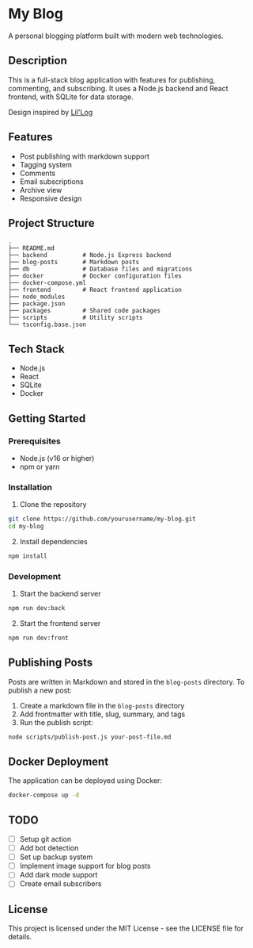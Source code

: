 # My Blog

A personal blogging platform built with modern web technologies.

## Description

This is a full-stack blog application with features for publishing, commenting, and subscribing. It uses a Node.js backend and React frontend, with SQLite for data storage.

Design inspired by [Lil'Log](https://lilianweng.github.io/)


## Features

- Post publishing with markdown support
- Tagging system
- Comments
- Email subscriptions
- Archive view
- Responsive design

## Project Structure

```
.
├── README.md
├── backend          # Node.js Express backend
├── blog-posts       # Markdown posts
├── db               # Database files and migrations
├── docker           # Docker configuration files
├── docker-compose.yml
├── frontend         # React frontend application
├── node_modules
├── package.json
├── packages         # Shared code packages
├── scripts          # Utility scripts
└── tsconfig.base.json
```

## Tech Stack

- Node.js
- React
- SQLite
- Docker

## Getting Started

### Prerequisites

- Node.js (v16 or higher)
- npm or yarn

### Installation

1. Clone the repository

```bash
git clone https://github.com/yourusername/my-blog.git
cd my-blog
```

2. Install dependencies

```bash
npm install
```

### Development

1. Start the backend server

```bash
npm run dev:back
```

2. Start the frontend server

```bash
npm run dev:front
```

## Publishing Posts

Posts are written in Markdown and stored in the `blog-posts` directory. To publish a new post:

1. Create a markdown file in the `blog-posts` directory
2. Add frontmatter with title, slug, summary, and tags
3. Run the publish script:

```bash
node scripts/publish-post.js your-post-file.md
```

## Docker Deployment

The application can be deployed using Docker:

```bash
docker-compose up -d
```

## TODO

- [ ] Setup git action
- [ ] Add bot detection
- [ ] Set up backup system
- [ ] Implement image support for blog posts
- [ ] Add dark mode support
- [ ] Create email subscribers

## License

This project is licensed under the MIT License - see the LICENSE file for details.

